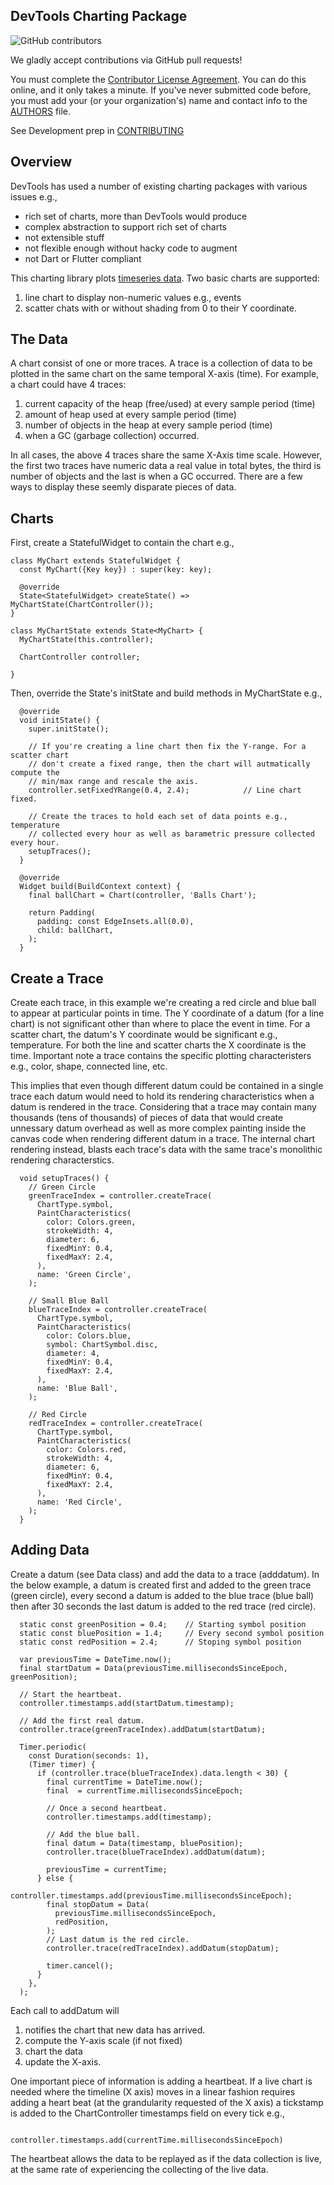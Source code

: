 ## DevTools Charting Package

![GitHub contributors](https://img.shields.io/github/contributors/flutter/devtools.svg)

We gladly accept contributions via GitHub pull requests!

You must complete the
[Contributor License Agreement](https://cla.developers.google.com/clas).
You can do this online, and it only takes a minute. If you've never submitted code before,
you must add your (or your organization's) name and contact info to the [AUTHORS](AUTHORS)
file.

See Development prep in [CONTRIBUTING](https://github.com/flutter/devtools/blob/master/CONTRIBUTING.md)

## Overview

DevTools has used a number of existing charting packages with various issues e.g.,
* rich set of charts, more than DevTools would produce
* complex abstraction to support rich set of charts
* not extensible stuff
* not flexible enough without hacky code to augment
* not Dart or Flutter compliant

This charting library plots [timeseries data](https://en.wikipedia.org/wiki/Time_series).  Two basic charts are supported:
1. line chart to display non-numeric values e.g., events
1. scatter chats with or without shading from 0 to their Y coordinate.

## The Data
A chart consist of one or more traces. A trace is a collection of data to be plotted in the same chart on the same temporal X-axis (time).  For example, a chart could have 4 traces:
1. current capacity of the heap (free/used) at every sample period (time)
1. amount of heap used at every sample period (time)
1. number of objects in the heap at every sample period (time)
1. when a GC (garbage collection) occurred.

In all cases, the above 4 traces share the same X-Axis time scale.  However, the first two traces have numeric data a real value in total bytes, the third is number of objects and the last is when a GC occurred.  There are a few ways to display these seemly disparate pieces of data.

## Charts

First, create a StatefulWidget to contain the chart e.g.,
```
class MyChart extends StatefulWidget {
  const MyChart({Key key}) : super(key: key);

  @override
  State<StatefulWidget> createState() => MyChartState(ChartController());
}

class MyChartState extends State<MyChart> {
  MyChartState(this.controller);

  ChartController controller;

}
```
Then, override the State's initState and build methods in MyChartState e.g.,

```
  @override
  void initState() {
    super.initState();

    // If you're creating a line chart then fix the Y-range. For a scatter chart
    // don't create a fixed range, then the chart will autmatically compute the
    // min/max range and rescale the axis.
    controller.setFixedYRange(0.4, 2.4);            // Line chart fixed.

    // Create the traces to hold each set of data points e.g., temperature
    // collected every hour as well as barametric pressure collected every hour.
    setupTraces();
  }

  @override
  Widget build(BuildContext context) {
    final ballChart = Chart(controller, 'Balls Chart');

    return Padding(
      padding: const EdgeInsets.all(0.0),
      child: ballChart,
    );
  }
```
## Create a Trace
Create each trace, in this example we're creating a red circle and blue ball to appear at particular points in time. The Y coordinate of a datum (for a line chart) is not significant other than where to place the event in time.  For a scatter chart, the datum's Y coordinate would be significant e.g., temperature. For both the line and scatter charts the X coordinate is the time. Important note a trace contains the specific plotting characteristers e.g., color, shape, connected line, etc.

This implies that even though different datum could be contained in a single trace each datum would need to hold its rendering characteristics when a datum is rendered in the trace. Considering that a trace may contain many thousands (tens of thousands) of pieces of data that would create unnessary datum overhead as well as more complex painting inside the canvas code when rendering different datum in a trace. The internal chart rendering instead, blasts each trace's data with the same trace's monolithic rendering characterstics.
```
  void setupTraces() {
    // Green Circle
    greenTraceIndex = controller.createTrace(
      ChartType.symbol,
      PaintCharacteristics(
        color: Colors.green,
        strokeWidth: 4,
        diameter: 6,
        fixedMinY: 0.4,
        fixedMaxY: 2.4,
      ),
      name: 'Green Circle',
    );

    // Small Blue Ball
    blueTraceIndex = controller.createTrace(
      ChartType.symbol,
      PaintCharacteristics(
        color: Colors.blue,
        symbol: ChartSymbol.disc,
        diameter: 4,
        fixedMinY: 0.4,
        fixedMaxY: 2.4,
      ),
      name: 'Blue Ball',
    );

    // Red Circle
    redTraceIndex = controller.createTrace(
      ChartType.symbol,
      PaintCharacteristics(
        color: Colors.red,
        strokeWidth: 4,
        diameter: 6,
        fixedMinY: 0.4,
        fixedMaxY: 2.4,
      ),
      name: 'Red Circle',
    );
  }
```
## Adding Data
Create a datum (see Data class) and add the data to a trace (adddatum). In the below example, a datum is created first and added to the green trace (green circle), every second a datum is added to the blue trace (blue ball) then after 30 seconds the last datum is added to the red trace (red circle).
```
  static const greenPosition = 0.4;    // Starting symbol position
  static const bluePosition = 1.4;     // Every second symbol position
  static const redPosition = 2.4;      // Stoping symbol position

  var previousTime = DateTime.now();
  final startDatum = Data(previousTime.millisecondsSinceEpoch, greenPosition);

  // Start the heartbeat.
  controller.timestamps.add(startDatum.timestamp);
  
  // Add the first real datum.
  controller.trace(greenTraceIndex).addDatum(startDatum);

  Timer.periodic(
    const Duration(seconds: 1),
    (Timer timer) {
      if (controller.trace(blueTraceIndex).data.length < 30) {
        final currentTime = DateTime.now();
        final  = currentTime.millisecondsSinceEpoch;

        // Once a second heartbeat.
        controller.timestamps.add(timestamp);

        // Add the blue ball.
        final datum = Data(timestamp, bluePosition);
        controller.trace(blueTraceIndex).addDatum(datum);

        previousTime = currentTime;
      } else {
        controller.timestamps.add(previousTime.millisecondsSinceEpoch);
        final stopDatum = Data(
          previousTime.millisecondsSinceEpoch,
          redPosition,
        );
        // Last datum is the red circle.
        controller.trace(redTraceIndex).addDatum(stopDatum);

        timer.cancel();
      }
    },
  );
```
Each call to addDatum will 
1. notifies the chart that new data has arrived.
1. compute the Y-axis scale (if not fixed)
1. chart the data
1. update the X-axis.

 One important piece of information is adding a heartbeat. If a live chart is needed where the timeline (X axis) moves in a linear fashion requires adding a heart beat (at the grandularity requested of the X axis) a tickstamp is added to the ChartController timestamps field on every tick e.g.,

```
            controller.timestamps.add(currentTime.millisecondsSinceEpoch)
```
The heartbeat allows the data to be replayed as if the data collection is live, at the same rate of experiencing the collecting of the live data.
